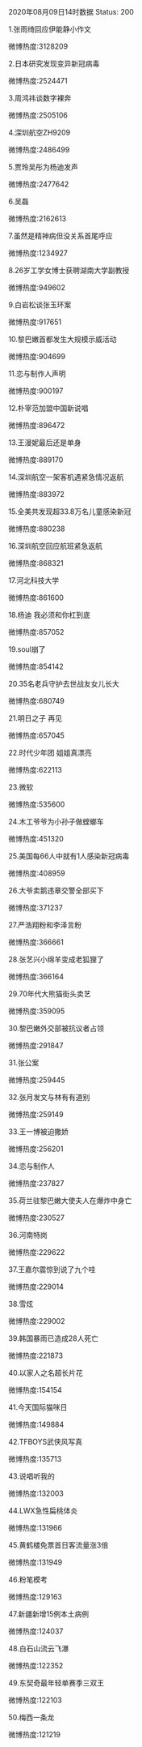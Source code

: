 2020年08月09日14时数据
Status: 200

1.张雨绮回应伊能静小作文

微博热度:3128209

2.日本研究发现变异新冠病毒

微博热度:2524471

3.周鸿祎谈数字裸奔

微博热度:2505106

4.深圳航空ZH9209

微博热度:2486499

5.贾玲吴彤为杨迪发声

微博热度:2477642

6.吴磊

微博热度:2162613

7.虽然是精神病但没关系首尾呼应

微博热度:1234927

8.26岁工学女博士获聘湖南大学副教授

微博热度:949602

9.白岩松谈张玉环案

微博热度:917651

10.黎巴嫩首都发生大规模示威活动

微博热度:904699

11.恋与制作人声明

微博热度:900197

12.朴宰范加盟中国新说唱

微博热度:896472

13.王漫妮最后还是单身

微博热度:889170

14.深圳航空一架客机遇紧急情况返航

微博热度:883972

15.全美共发现超33.8万名儿童感染新冠

微博热度:880238

16.深圳航空回应航班紧急返航

微博热度:868321

17.河北科技大学

微博热度:861600

18.杨迪 我必须和你杠到底

微博热度:857052

19.soul崩了

微博热度:854142

20.35名老兵守护去世战友女儿长大

微博热度:680749

21.明日之子 再见

微博热度:657045

22.时代少年团 姐姐真漂亮

微博热度:622113

23.微软

微博热度:535600

24.木工爷爷为小孙子做螳螂车

微博热度:451320

25.美国每66人中就有1人感染新冠病毒

微博热度:408959

26.大爷卖鹅违章交警全部买下

微博热度:371237

27.严浩翔粉和李泽言粉

微博热度:366661

28.张艺兴小绵羊变成老狐狸了

微博热度:366164

29.70年代大熊猫街头卖艺

微博热度:359095

30.黎巴嫩外交部被抗议者占领

微博热度:291847

31.张公案

微博热度:259445

32.张月发文与林有有道别

微博热度:259149

33.王一博被迫撒娇

微博热度:256201

34.恋与制作人

微博热度:237827

35.荷兰驻黎巴嫩大使夫人在爆炸中身亡

微博热度:230527

36.河南特岗

微博热度:229622

37.王嘉尔震惊到说了九个哇

微博热度:229014

38.雪炫

微博热度:229002

39.韩国暴雨已造成28人死亡

微博热度:221873

40.以家人之名超长片花

微博热度:154154

41.今天国际猫咪日

微博热度:149884

42.TFBOYS武侠风写真

微博热度:135713

43.说唱听我的

微博热度:132003

44.LWX急性扁桃体炎

微博热度:131966

45.黄鹤楼免票首日客流量涨3倍

微博热度:131949

46.粉笔模考

微博热度:129163

47.新疆新增15例本土病例

微博热度:124037

48.白石山流云飞瀑

微博热度:122352

49.东契奇最年轻单赛季三双王

微博热度:122103

50.梅西一条龙

微博热度:121219

